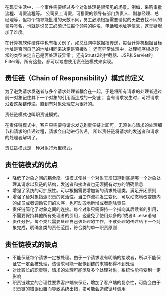 在现实生活中，一个事件需要经过多个对象处理是很常见的场景。例如，采购审批流程、请假流程等。
公司员工请假，可批假的领导有部门负责人、副总经理、总经理等，但每个领导能批准的天数不同，员工必须根据需要请假的天数去找不同的领导签名，也就是说员工必须记住每个领导的姓名、电话和地址等信息，这无疑增加了难度。

在计算机软件硬件中也有相关例子，如总线网中数据报传送，每台计算机根据目标地址是否同自己的地址相同来决定是否接收；
还有异常处理中，处理程序根据异常的类型决定自己是否处理该异常；
还有Struts2的拦截器、JSP和Servlet的Filter等，所有这些，都可以考虑使用责任链模式来实现。

## 责任链（Chain of Responsibility）模式的定义
为了避免请求发送者与多个请求处理者耦合在一起，于是将所有请求的处理者通过前一对象记住其下一个对象的引用而连成的一条链；
当有请求发生时，可将请求沿着这条链传递，直到有对象处理它为很好的。

责任链模式也叫职责链模式。

在责任链模式中，客户只需要将请求发送到责任链上即可，无须关心请求的处理细节和请求的传递过程，请求会自动进行传递。
所以责任链将请求的发送者和请求的处理者解耦了。

责任链模式是一种对象行为型模式。

## 责任链模式的优点
- 降低了对象之间的耦合度。该模式使得一个对象无须知道到底是哪一个对象处理其请求以及链的结构，发送者和接收者也无须拥有对方的明确信息
- 增强了系统的可扩展性。可以根据需要增加新的请求处理类，满足开闭原则
- 增强了给对象指派职责的灵活性。当工作流程发生变化，可以动态地改变链内的成员或者调动它们的次序，也可动态地新增或者删除责任
- 责任链简化了对象之间的连接。每个对象只需保持一个指向其后续者的引用，不需要保持其他所有处理者的引用，这避免了使用众多的if或者if...else语句
- 责任分担。每个类只需要处理自己该处理的工作，不该处理的传递给下一个对象完成，明确各类的责任范围，符合类的单一职责原则

## 责任链模式的缺点
- 不能保证每个请求一定被处理。由于一个请求没有明确的接收者，所以不能保证它一定会被处理，该请求可能一起传到链的末端都得不到处理
- 对比较长的职责链，请求的处理可能涉及多个处理对象，系统性能将受到一定影响
- 职责链建立的合理性要靠客户端来保证，增加了客户端的复杂性，可能会由于职责链的错误设置而导致系统出错，如可能会造成循环调用